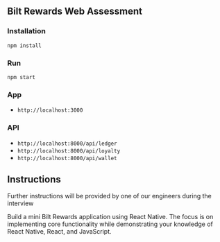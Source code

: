 ## Bilt Rewards Web Assessment

### Installation

`npm install`

### Run

`npm start`

### App

- `http://localhost:3000`

### API

- `http://localhost:8000/api/ledger`
- `http://localhost:8000/api/loyalty`
- `http://localhost:8000/api/wallet`

## Instructions

Further instructions will be provided by one of our engineers during the interview

Build a mini Bilt Rewards application using React Native. The focus is on implementing core functionality while demonstrating your knowledge of React Native, React, and JavaScript.
